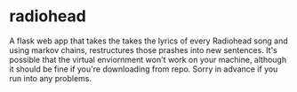 # radiohead
A flask web app that takes the takes the lyrics of every Radiohead song and using markov chains, restructures those prashes into new sentences.
It's possible that the virtual enviornment won't work on your machine, although it should be fine if you're downloading from repo. Sorry in advance if you run into any problems.
